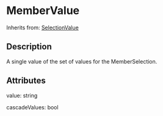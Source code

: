 
# MemberValue

Inherits from: [SelectionValue](SelectionValue.md)



## Description

A single value of the set of values for the MemberSelection.


## Attributes

value: string

cascadeValues: bool






